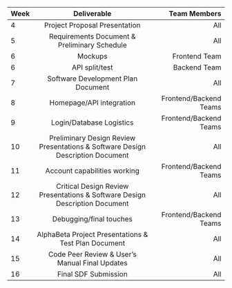 | Week          | Deliverable                                  | Team Members  |
| ------------------ |:-------------:                               | -------------:|
| 4        | Project Proposal Presentation                | All           |
| 5        | Requirements Document & Preliminary Schedule | All           |
| 6        | Mockups      |    Frontend Team         |
| 6        | API split/test | Backend Team         |
| 7        | Software Development Plan Document  |   All         |
| 8        | Homepage/API integration  |   Frontend/Backend Teams         |
| 9        | Login/Database Logistics | Frontend/Backend Teams    |
| 10       | Preliminary Design Review Presentations & Software Design Description Document  |   All         |
| 11       | Account capabilities working   |  Frontend/Backend Teams   |
| 12       | Critical Design Review Presentations & Software Design Description Document | All         |
| 13       | Debugging/final touches  |   Frontend/Backend Teams       |
| 14  | AlphaBeta Project Presentations & Test Plan Document |   All         |
| 15 | Code Peer Review & User’s Manual Final Updates |    All         |
| 16 | Final SDF Submission |    All         |
